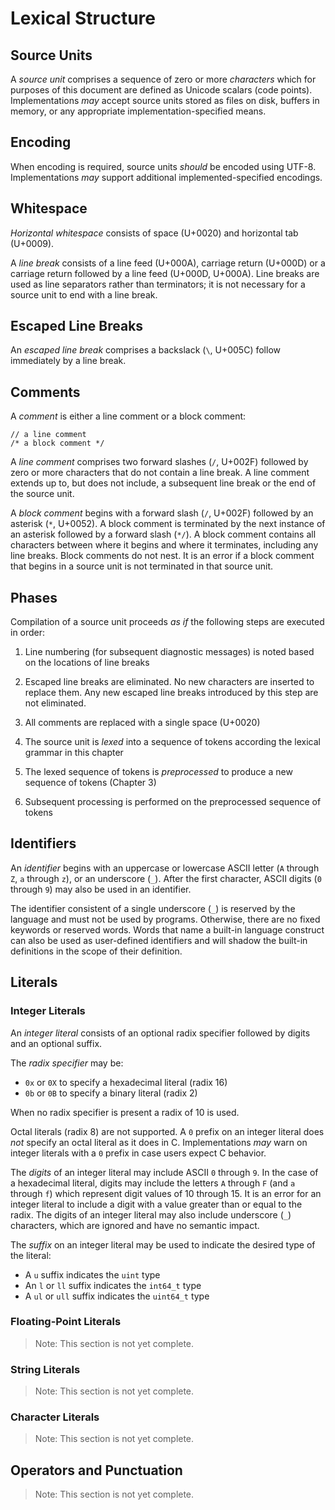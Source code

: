 Lexical Structure
=================

Source Units
------------

A _source unit_ comprises a sequence of zero or more _characters_ which for purposes of this document are defined as Unicode scalars (code points).
Implementations *may* accept source units stored as files on disk, buffers in memory, or any appropriate implementation-specified means.

Encoding
--------

When encoding is required, source units *should* be encoded using UTF-8.
Implementations *may* support additional implemented-specified encodings.

Whitespace
----------

_Horizontal whitespace_ consists of space (U+0020) and horizontal tab (U+0009).

A _line break_ consists of a line feed (U+000A), carriage return (U+000D) or a carriage return followed by a line feed (U+000D, U+000A).
Line breaks are used as line separators rather than terminators; it is not necessary for a source unit to end with a line break.

Escaped Line Breaks
-------------------

An _escaped line break_ comprises a backslack (`\`, U+005C) follow immediately by a line break.

Comments
--------

A _comment_ is either a line comment or a block comment:

```hlsl
// a line comment
/* a block comment */
```

A _line comment_ comprises two forward slashes (`/`, U+002F) followed by zero or more characters that do not contain a line break.
A line comment extends up to, but does not include, a subsequent line break or the end of the source unit.

A _block comment_ begins with a forward slash (`/`, U+002F) followed by an asterisk (`*`, U+0052). 
A block comment is terminated by the next instance of an asterisk followed by a forward slash (`*/`).
A block comment contains all characters between where it begins and where it terminates, including any line breaks.
Block comments do not nest.
It is an error if a block comment that begins in a source unit is not terminated in that source unit.

Phases
------

Compilation of a source unit proceeds _as if_ the following steps are executed in order:

1. Line numbering (for subsequent diagnostic messages) is noted based on the locations of line breaks

2. Escaped line breaks are eliminated. No new characters are inserted to replace them. Any new escaped line breaks introduced by this step are not eliminated.

3. All comments are replaced with a single space (U+0020)

4. The source unit is _lexed_ into a sequence of tokens according the lexical grammar in this chapter

5. The lexed sequence of tokens is _preprocessed_ to produce a new sequence of tokens (Chapter 3)

6. Subsequent processing is performed on the preprocessed sequence of tokens

Identifiers
-----------

An _identifier_ begins with an uppercase or lowercase ASCII letter (`A` through `Z`, `a` through `z`), or an underscore (`_`).
After the first character, ASCII digits (`0` through `9`) may also be used in an identifier.

The identifier consistent of a single underscore (`_`) is reserved by the language and must not be used by programs.
Otherwise, there are no fixed keywords or reserved words.
Words that name a built-in language construct can also be used as user-defined identifiers and will shadow the built-in definitions in the scope of their definition.

Literals
--------

### Integer Literals

An _integer literal_ consists of an optional radix specifier followed by digits and an optional suffix.

The _radix specifier_ may be:

* `0x` or `0X` to specify a hexadecimal literal (radix 16)
* `0b` or `0B` to specify a binary literal (radix 2)

When no radix specifier is present a radix of 10 is used.

Octal literals (radix 8) are not supported.
A `0` prefix on an integer literal does *not* specify an octal literal as it does in C.
Implementations *may* warn on integer literals with a `0` prefix in case users expect C behavior.

The _digits_ of an integer literal may include ASCII `0` through `9`.
In the case of a hexadecimal literal, digits may include the letters `A` through `F` (and `a` through `f`) which represent digit values of 10 through 15.
It is an error for an integer literal to include a digit with a value greater than or equal to the radix.
The digits of an integer literal may also include underscore (`_`) characters, which are ignored and have no semantic impact.

The _suffix_ on an integer literal may be used to indicate the desired type of the literal:

* A `u` suffix indicates the `uint` type
* An `l` or `ll` suffix indicates the `int64_t` type
* A `ul` or `ull` suffix indicates the `uint64_t` type

### Floating-Point Literals

> Note: This section is not yet complete.

### String Literals

> Note: This section is not yet complete.

### Character Literals

> Note: This section is not yet complete.

Operators and Punctuation
-------------------------

> Note: This section is not yet complete.
